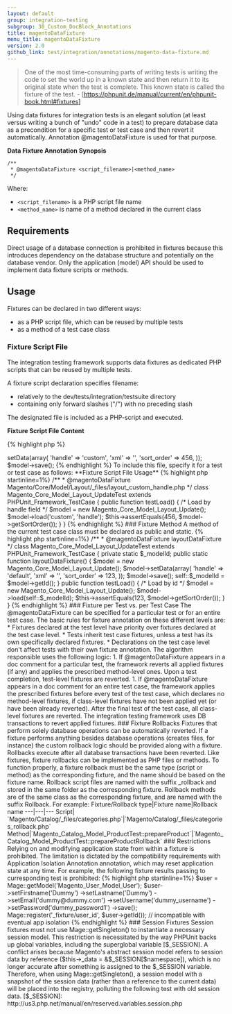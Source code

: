 ```yaml
---
layout: default
group: integration-testing
subgroup: 30_Custom_DocBlock_Annotations
title: magentoDataFixture
menu_title: magentoDataFixture
version: 2.0
github_link: test/integration/annotations/magento-data-fixture.md
---
```


> One of the most time-consuming parts of writing tests is writing the code to set the world up in a known state and then return it to its original state when the test is complete. This known state is called the fixture of the test.  - [https://phpunit.de/manual/current/en/phpunit-book.html#fixtures]

Using data fixtures for integration tests is an elegant solution (at least versus writing a bunch of "undo" code in a test) to prepare database data as a precondition for a specific test or test case and then revert it automatically. Annotation @magentoDataFixture is used for that purpose.

**Data Fixture Annotation Synopsis**

```
/**
 * @magentoDataFixture <script_filename>|<method_name>
 */
```

Where:
- `<script_filename>` is a PHP script file name
- `<method_name>` is name of a method declared in the current class

## Requirements

Direct usage of a database connection is prohibited in fixtures because this introduces dependency on the database structure and potentially on the database vendor. Only the application (model) API should be used to implement data fixture scripts or methods.

## Usage

Fixtures can be declared in two different ways:

- as a PHP script file, which can be reused by multiple tests
- as a method of a test case class

### Fixture Script File

The integration testing framework supports data fixtures as dedicated PHP scripts that can be reused by multiple tests.

A fixture script declaration specifies filename:

- relatively to the dev/tests/integration/testsuite directory
- containing only forward slashes ("/") with no preceding slash

The designated file is included as a PHP-script and executed.

**Fixture Script File Content**

{% highlight php %}
<?php
$model = new Magento_Core_Model_Layout_Update();
$model->setData(array(
    'handle'     => 'custom',
    'xml'        => '<layout/>',
    'sort_order' => 456,
));
$model->save();
{% endhighlight %}

To include this file, specify it for a test or test case as follows:

**Fixture Script File Usage**

{% highlight php startinline=1%}

/**
 * @magentoDataFixture Magento/Core/Model/Layout/_files/layout_custom_handle.php
 */
class Magento_Core_Model_Layout_UpdateTest extends PHPUnit_Framework_TestCase
{
    public function testLoad()
    {
        /* Load by handle field */
        $model = new Magento_Core_Model_Layout_Update();
        $model->load('custom', 'handle');
        $this->assertEquals(456, $model->getSortOrder());
    }
}
{% endhighlight %}

### Fixture Method

A method of the current test case class must be declared as public and static.

{% highlight php startinline=1%}
/**
 * @magentoDataFixture layoutDataFixture
 */
class Magento_Core_Model_Layout_UpdateTest extends PHPUnit_Framework_TestCase
{
    private static $_modelId;
 
    public static function layoutDataFixture()
    {
        $model = new Magento_Core_Model_Layout_Update();
        $model->setData(array(
            'handle'     => 'default',
            'xml'        => '<layout/>',
            'sort_order' => 123,
        ));
        $model->save();
        self::$_modelId = $model->getId();
    }
 
    public function testLoad()
    {
        /* Load by id */
        $model = new Magento_Core_Model_Layout_Update();
        $model->load(self::$_modelId);
        $this->assertEquals(123, $model->getSortOrder());
    }
}
{% endhighlight %}

### Fixture per Test vs. per Test Case

The @magentoDataFixture can be specified for a particular test or for an entire test case. The basic rules for fixture annotation on these different levels are:

* Fixtures declared at the test level have priority over fixtures declared at the test case level.
* Tests inherit test case fixtures, unless a test has its own specifically declared fixtures.
* Declarations on the test case level don't affect tests with their own fixture annotation.

The algorithm responsible uses the following logic:

1. If @magentoDataFixture appears in a doc comment for a particular test, the framework reverts all applied fixtures (if any) and applies the prescribed method-level ones. Upon a test completion, test-level fixtures are reverted.
1. If @magentoDataFixture appears in a doc comment for an entire test case, the framework applies the prescribed fixtures before every test of the test case, which declares no method-level fixtures, if class-level fixtures have not been applied yet (or have been already reverted). After the final test of the test case, all class-level fixtures are reverted.

The integration testing framework uses DB transactions to revert applied fixtures.

### Fixture Rollbacks

Fixtures that perform solely database operations can be automatically reverted. If a fixture performs anything besides database operations (creates files, for instance) the custom rollback logic should be provided along with a fixture.
Rollbacks execute after all database transactions have been reverted.
Like fixtures, fixture rollbacks can be implemented as PHP files or methods. To function properly, a fixture rollback must be the same type (script or method) as the corresponding fixture, and the name should be based on the fixture name.
Rollback script files are named with the suffix _rollback and stored in the same folder as the corresponding fixture. Rollback methods are of the same class as the corresponding fixture, and are named with the suffix Rollback. For example:

Fixture/Rollback type|Fixture name|Rollback name
---|---|---
Script| `Magento/Catalog/_files/categories.php`|`Magento/Catalog/_files/categories_rollback.php`
Method|`Magento_Catalog_Model_ProductTest::prepareProduct`|`Magento_Catalog_Model_ProductTest::prepareProductRollback`

### Restrictions

Relying on and modifying application state from within a fixture is prohibited.
The limitation is dictated by the compatibility requirements with Application Isolation Annotation annotation, which may reset application state at any time.
For example, the following fixture results passing to curresponding test is prohibited:

{% highlight php startinline=1%}
$user = Mage::getModel('Magento_User_Model_User');
$user->setFirstname('Dummy')
    ->setLastname('Dummy')
    ->setEmail('dummy@dummy.com')
    ->setUsername('dummy_username')
    ->setPassword('dummy_password1')
    ->save();
Mage::register('_fixture/user_id', $user->getId()); // incompatible with eventual app isolation
{% endhighlight %}

### Session Fixtures

Session fixtures must not use Mage::getSingleton() to instantiate a necessary session model.

This restriction is necessitated by the way PHPUnit backs up global variables, including the superglobal variable [$_SESSION]. A conflict arises because Magento's abstract session model refers to session data by reference ($this->_data = &$_SESSION[$namespace]), which is no longer accurate after something is assigned to the $_SESSION variable. Therefore, when using Mage::getSingleton(), a session model with a snapshot of the session data (rather than a reference to the current data) will be placed into the registry, polluting the following test with old session data.

[$_SESSION]: http://us3.php.net/manual/en/reserved.variables.session.php